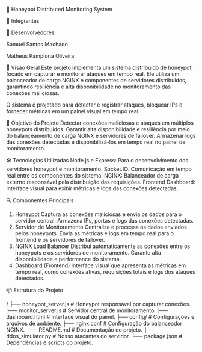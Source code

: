 📡 Honeypot Distributed Monitoring System

👥 Integrantes

🔹 Desenvolvedores:

Samuel Santos Machado

Matheus Pamplona Oliveira

🚀 Visão Geral
Este projeto implementa um sistema distribuído de honeypot, focado em capturar e monitorar ataques em tempo real. Ele utiliza um balanceador de carga NGINX e componentes de servidores distribuídos, garantindo resiliência e alta disponibilidade no monitoramento das conexões maliciosas.

O sistema é projetado para detectar e registrar ataques, bloquear IPs e fornecer métricas em um painel visual em tempo real.

📜 Objetivo do Projeto
Detectar conexões maliciosas e ataques em múltiplos honeypots distribuídos.
Garantir alta disponibilidade e resiliência por meio do balanceamento de carga NGINX e servidores de failover.
Armazenar logs das conexões detectadas e disponibilizá-los em tempo real no painel de monitoramento.

🛠️ Tecnologias Utilizadas
Node.js e Express: Para o desenvolvimento dos servidores honeypot e monitoramento.
Socket.IO: Comunicação em tempo real entre os componentes do sistema.
NGINX: Balanceador de carga externo responsável pela distribuição das requisições.
Frontend Dashboard: Interface visual para exibir métricas e logs das conexões detectadas.

🔍 Componentes Principais
1. Honeypot
Captura as conexões maliciosas e envia os dados para o servidor central.
Armazena IPs, portas e logs das conexões detectadas.
2. Servidor de Monitoramento
Centraliza e processa os dados enviados pelos honeypots.
Envia as métricas e logs em tempo real para o frontend e os servidores de failover.
3. NGINX Load Balancer
Distribui automaticamente as conexões entre os honeypots e os servidores de monitoramento.
Garante alta disponibilidade e performance do sistema.
4. Dashboard (Frontend)
Interface visual que apresenta as métricas em tempo real, como conexões ativas, requisições totais e logs dos ataques detectados.

📦 Estrutura do Projeto

/
├── honeypot_server.js         # Honeypot responsável por capturar conexões.
├── monitor_server.js          # Servidor central de monitoramento.
├── dashboard.html             # Interface visual do painel.
├── config/                    # Configurações e arquivos de ambiente.
├── nginx.conf                 # Configuração do balanceador NGINX.
├── README.md                  # Documentação do projeto.
├── ddos_simulator.py          # Nosso atacantes  do servidor.
└── package.json               # Dependências e scripts do projeto.
